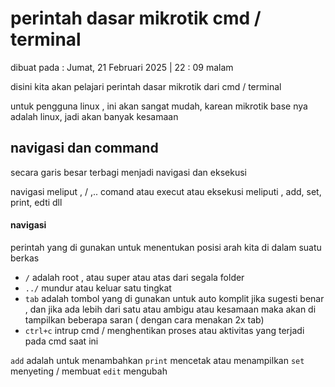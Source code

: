 # perintah dasar mikrotik cmd / terminal
dibuat pada : Jumat, 21 Februari  2025 | 22 : 09 malam

disini kita akan pelajari perintah dasar mikrotik dari cmd / terminal

untuk pengguna linux , ini akan sangat mudah, karean mikrotik base nya adalah linux, jadi akan banyak kesamaan 


## navigasi dan command
secara garis besar terbagi menjadi navigasi dan eksekusi

navigasi meliput , / ,..
comand atau execut atau eksekusi meliputi , add, set, print, edti dll

#### navigasi
perintah yang di gunakan untuk menentukan posisi arah kita di dalam suatu berkas

- `/` adalah root , atau super atau atas dari segala folder
- `../` mundur atau keluar satu tingkat
- `tab` adalah tombol yang di gunakan untuk auto komplit jika sugesti benar , dan jika ada lebih dari satu atau ambigu atau kesamaan maka akan di tampilkan beberapa saran ( dengan cara menakan 2x tab)
- `ctrl+c` intrup cmd / menghentikan proses atau aktivitas yang terjadi pada cmd saat ini

`add` adalah untuk menambahkan
`print` mencetak atau menampilkan
`set` menyeting / membuat 
`edit` mengubah
